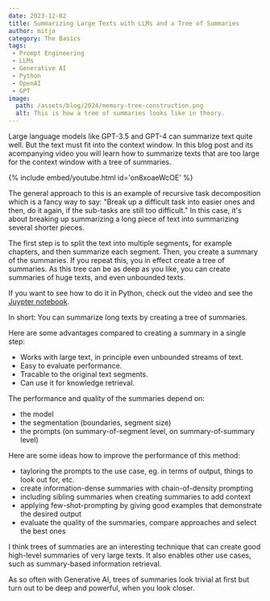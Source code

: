 ```yaml
---
date: 2023-12-02
title: Summarizing Large Texts with LLMs and a Tree of Summaries
author: mitja
category: The Basics
tags:
 - Prompt Engineering
 - LLMs
 - Generative AI
 - Python
 - OpenAI
 - GPT
image:
  path: /assets/blog/2024/memory-tree-construction.png
  alt: This is how a tree of summaries looks like in theory.
---
```


Large language models like GPT-3.5 and GPT-4 can summarize text quite well. But the text must fit into the context window. In this blog post and its acompanying video you will learn how to summarize texts that are too large for the context window with a tree of summaries.

{% include embed/youtube.html id='on8xoaeWcOE' %}

The general approach to this is an example of recursive task decomposition which is a fancy way to say: "Break up a difficult task into easier ones and then, do it again, if the sub-tasks are still too difficult." In this case, it's about breaking up summarizing a long piece of text into summarizing several shorter pieces.

The first step is to split the text into multiple segments, for example chapters, and then summarize each segment. Then, you create a summary of the summaries. If you repeat this, you in effect create a tree of summaries. As this tree can be as deep as you like, you can create summaries of huge texts, and even unbounded texts.

If you want to see how to do it in Python, check out the video and see the [Juypter notebook](/assets/blog/2024/tree-of-summaries/summarize-large-texts.ipynb).

In short: You can summarize long texts by creating a tree of summaries.

Here are some advantages compared to creating a summary in a single step:

- Works with large text, in principle even unbounded streams of text.
- Easy to evaluate performance.
- Tracable to the original text segments.
- Can use it for knowledge retrieval.

The performance and quality of the summaries depend on:

- the model
- the segmentation (boundaries, segment size)
- the prompts (on summary-of-segment level, on summary-of-summary level)

Here are some ideas how to improve the performance of this method:

- tayloring the prompts to the use case, eg. in terms of output, things to look out for, etc.
- create information-dense summaries with chain-of-density prompting
- including sibling summaries when creating summaries to add context
- applying few-shot-prompting by giving good examples that demonstrate the desired output
- evaluate the quality of the summaries, compare approaches and select the best ones

I think trees of summaries are an interesting technique that can create good high-level summaries of very large texts. It also enables other use cases, such as summary-based information retrieval. 

As so often with Generative AI, trees of summaries look trivial at first but turn out to be deep and powerful, when you look closer.
